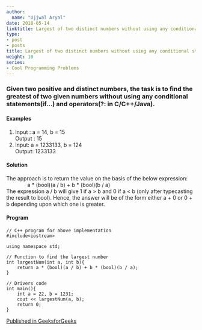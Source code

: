 ```yaml
---
author:
  name: "Ujjwal Aryal"
date: 2018-05-14
linktitle: Largest of two distinct numbers without using any conditional statements or operators
type:
- post
- posts
title: Largest of two distinct numbers without using any conditional statements or operators
weight: 10
series:
- Cool Programming Problems
---
```



### Given two positive and distinct numbers, the task is to find the greatest of two given numbers without using any conditional statements(if…) and operators(?: in C/C++/Java).


#### Examples
1. Input : a = 14, b = 15  
Output : 15
2. Input: a = 1233133, b = 124  
Output: 1233133

#### Solution
The approach is to return the value on the basis of the below expression:  
    a * (bool)(a / b) + b * (bool)(b / a)  
The expression a / b will give 1 if a > b and 0 if a < b (only after typecasting the result to bool). Hence, the answer will be of the form either a + 0 or 0 + b depending upon which one is greater.

#### Program
```
// C++ program for above implementation
#include<iostream>

using namespace std;

// Function to find the largest number
int largestNum(int a, int b){
    return a * (bool)(a / b) + b * (bool)(b / a);
}

// Drivers code
int main(){
    int a = 22, b = 1231;
    cout << largestNum(a, b);
    return 0;
}
```


[Published in GeeksforGeeks](https://www.geeksforgeeks.org/find-largest-two-distinct-numbers-without-using-conditional-statements-operators/)